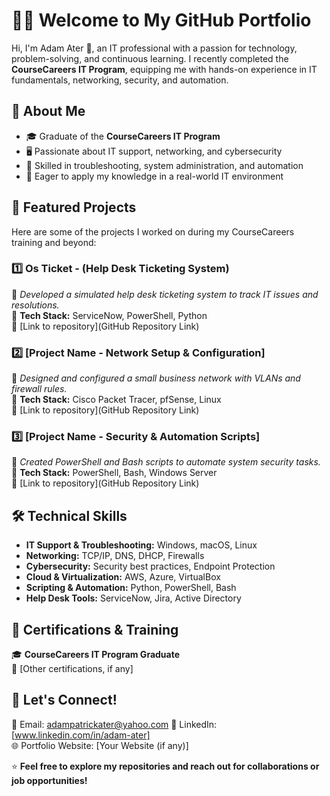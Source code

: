 # 👨‍💻 Welcome to My GitHub Portfolio  

Hi, I'm Adam Ater 👋, an IT professional with a passion for technology, problem-solving, and continuous learning. I recently completed the **CourseCareers IT Program**, equipping me with hands-on experience in IT fundamentals, networking, security, and automation.  

## 🔹 About Me  
- 🎓 Graduate of the **CourseCareers IT Program**  
- 🖥️ Passionate about IT support, networking, and cybersecurity  
- 🔧 Skilled in troubleshooting, system administration, and automation  
- 🎯 Eager to apply my knowledge in a real-world IT environment  

## 📂 Featured Projects  
Here are some of the projects I worked on during my CourseCareers training and beyond:  

### 1️⃣ **Os Ticket - (Help Desk Ticketing System)**  
📌 *Developed a simulated help desk ticketing system to track IT issues and resolutions.*  
🔹 **Tech Stack:** ServiceNow, PowerShell, Python  
🔹 [Link to repository](GitHub Repository Link)  

### 2️⃣ **[Project Name - Network Setup & Configuration]**  
📌 *Designed and configured a small business network with VLANs and firewall rules.*  
🔹 **Tech Stack:** Cisco Packet Tracer, pfSense, Linux  
🔹 [Link to repository](GitHub Repository Link)  

### 3️⃣ **[Project Name - Security & Automation Scripts]**  
📌 *Created PowerShell and Bash scripts to automate system security tasks.*  
🔹 **Tech Stack:** PowerShell, Bash, Windows Server  
🔹 [Link to repository](GitHub Repository Link)  

## 🛠️ Technical Skills  
- **IT Support & Troubleshooting:** Windows, macOS, Linux  
- **Networking:** TCP/IP, DNS, DHCP, Firewalls  
- **Cybersecurity:** Security best practices, Endpoint Protection  
- **Cloud & Virtualization:** AWS, Azure, VirtualBox  
- **Scripting & Automation:** Python, PowerShell, Bash  
- **Help Desk Tools:** ServiceNow, Jira, Active Directory  

## 📜 Certifications & Training  
🎓 **CourseCareers IT Program Graduate**  
📜 [Other certifications, if any]  

## 🤝 Let's Connect!  
📧 Email: adampatrickater@yahoo.com 
🔗 LinkedIn: [www.linkedin.com/in/adam-ater]  
🌐 Portfolio Website: [Your Website (if any)]  

⭐ **Feel free to explore my repositories and reach out for collaborations or job opportunities!** 
